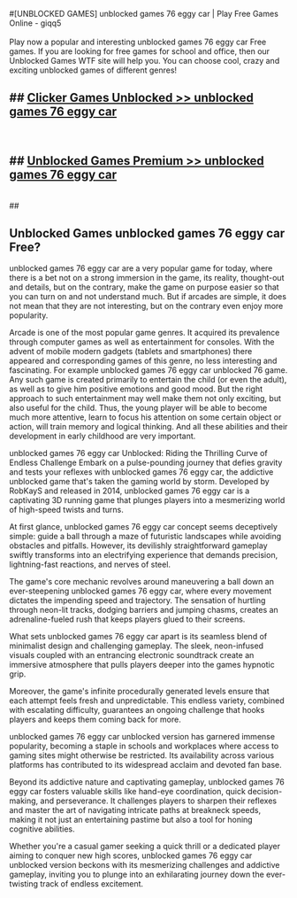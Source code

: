 #[UNBLOCKED GAMES] unblocked games 76 eggy car | Play Free Games Online - giqq5 <br>
<br>
Play now a popular and interesting unblocked games 76 eggy car Free games. If you are looking for free games for school and office, then our Unblocked Games WTF site will help you. You can choose cool, crazy and exciting unblocked games of different genres!


## ##  [Clicker Games Unblocked >> unblocked games 76 eggy car](http://freeplayer.one?title=unblocked_games_76_eggy_car&ref=22)
  <br>

##  ## [Unblocked Games Premium >> unblocked games 76 eggy car](http://freeplayer.one?title=unblocked_games_76_eggy_car&ref=22)
  <br>
  ##



## Unblocked Games unblocked games 76 eggy car Free?

unblocked games 76 eggy car are a very popular game for today, where there is a bet not on a strong immersion in the game, its reality, thought-out and details, but on the contrary, make the game on purpose easier so that you can turn on and not understand much. But if arcades are simple, it does not mean that they are not interesting, but on the contrary even enjoy more popularity.

Arcade is one of the most popular game genres. It acquired its prevalence through computer games as well as entertainment for consoles. With the advent of mobile modern gadgets (tablets and smartphones) there appeared and corresponding games of this genre, no less interesting and fascinating. For example unblocked games 76 eggy car unblocked 76 game. Any such game is created primarily to entertain the child (or even the adult), as well as to give him positive emotions and good mood. But the right approach to such entertainment may well make them not only exciting, but also useful for the child. Thus, the young player will be able to become much more attentive, learn to focus his attention on some certain object or action, will train memory and logical thinking. And all these abilities and their development in early childhood are very important.

unblocked games 76 eggy car Unblocked: Riding the Thrilling Curve of Endless Challenge
Embark on a pulse-pounding journey that defies gravity and tests your reflexes with unblocked games 76 eggy car, the addictive unblocked game that's taken the gaming world by storm. Developed by RobKayS and released in 2014, unblocked games 76 eggy car is a captivating 3D running game that plunges players into a mesmerizing world of high-speed twists and turns.

At first glance, unblocked games 76 eggy car concept seems deceptively simple: guide a ball through a maze of futuristic landscapes while avoiding obstacles and pitfalls. However, its devilishly straightforward gameplay swiftly transforms into an electrifying experience that demands precision, lightning-fast reactions, and nerves of steel.

The game's core mechanic revolves around maneuvering a ball down an ever-steepening unblocked games 76 eggy car, where every movement dictates the impending speed and trajectory. The sensation of hurtling through neon-lit tracks, dodging barriers and jumping chasms, creates an adrenaline-fueled rush that keeps players glued to their screens.

What sets unblocked games 76 eggy car apart is its seamless blend of minimalist design and challenging gameplay. The sleek, neon-infused visuals coupled with an entrancing electronic soundtrack create an immersive atmosphere that pulls players deeper into the games hypnotic grip.

Moreover, the game's infinite procedurally generated levels ensure that each attempt feels fresh and unpredictable. This endless variety, combined with escalating difficulty, guarantees an ongoing challenge that hooks players and keeps them coming back for more.

unblocked games 76 eggy car unblocked version has garnered immense popularity, becoming a staple in schools and workplaces where access to gaming sites might otherwise be restricted. Its availability across various platforms has contributed to its widespread acclaim and devoted fan base.

Beyond its addictive nature and captivating gameplay, unblocked games 76 eggy car fosters valuable skills like hand-eye coordination, quick decision-making, and perseverance. It challenges players to sharpen their reflexes and master the art of navigating intricate paths at breakneck speeds, making it not just an entertaining pastime but also a tool for honing cognitive abilities.

Whether you're a casual gamer seeking a quick thrill or a dedicated player aiming to conquer new high scores, unblocked games 76 eggy car unblocked version beckons with its mesmerizing challenges and addictive gameplay, inviting you to plunge into an exhilarating journey down the ever-twisting track of endless excitement.